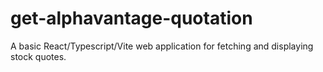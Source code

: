 # get-alphavantage-quotation
A basic React/Typescript/Vite web application for fetching and displaying stock quotes.
